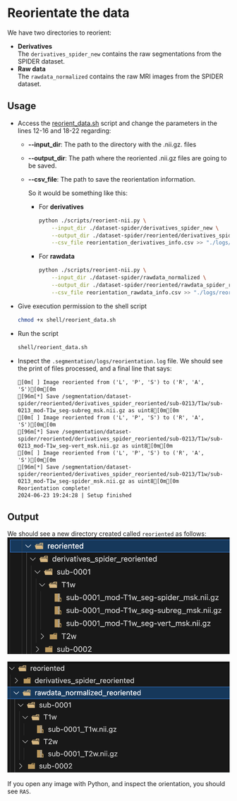 # Reorientate the data

We have two directories to reorient:

* **Derivatives**  
The `derivatives_spider_new` contains the raw segmentations from the SPIDER dataset.
* **Raw data**  
The `rawdata_normalized` contains the raw MRI images from the SPIDER dataset.

## Usage

* Access the [reorient_data.sh](shell/reorient_data.sh) script and change the parameters in the lines 12-16 and 18-22 regarding:
  * **--input_dir**: The path to the directory with the .nii.gz. files
  * **--output_dir**: The path where the reoriented .nii.gz files are going to be saved.
  * **--csv_file**: The path to save the reorientation information.

    So it would be something like this:

    * For **derivatives**

        ```bash
        python ./scripts/reorient-nii.py \
            --input_dir ./dataset-spider/derivatives_spider_new \
            --output_dir ./dataset-spider/reoriented/derivatives_spider_reoriented \
            --csv_file reorientation_derivatives_info.csv >> "./logs/reorientation.log" 2>&1
        ```

    * For **rawdata**

        ```bash
        python ./scripts/reorient-nii.py \
            --input_dir ./dataset-spider/rawdata_normalized \
            --output_dir ./dataset-spider/reoriented/rawdata_spider_reoriented \
            --csv_file reorientation_rawdata_info.csv >> "./logs/reorientation.log" 2>&1
        ```

* Give execution permission to the shell script

    ```bash
    chmod +x shell/reorient_data.sh
    ```

* Run the script

    ```bash
    shell/reorient_data.sh
    ```

* Inspect the `.segmentation/logs/reorientation.log` file.
We should see the print of files processed, and a final line that says:

    ```log
    [0m[ ] Image reoriented from ('L', 'P', 'S') to ('R', 'A', 'S')[0m[0m
    [96m[*] Save /segmentation/dataset-spider/reoriented/derivatives_spider_reoriented/sub-0213/T1w/sub-0213_mod-T1w_seg-subreg_msk.nii.gz as uint8[0m[0m
    [0m[ ] Image reoriented from ('L', 'P', 'S') to ('R', 'A', 'S')[0m[0m
    [96m[*] Save /segmentation/dataset-spider/reoriented/derivatives_spider_reoriented/sub-0213/T1w/sub-0213_mod-T1w_seg-vert_msk.nii.gz as uint8[0m[0m
    [0m[ ] Image reoriented from ('L', 'P', 'S') to ('R', 'A', 'S')[0m[0m
    [96m[*] Save /segmentation/dataset-spider/reoriented/derivatives_spider_reoriented/sub-0213/T1w/sub-0213_mod-T1w_seg-spider_msk.nii.gz as uint8[0m[0m
    Reorientation complete!
    2024-06-23 19:24:28 | Setup finished
    ```

## Output

We should see a new directory created called `reoriented` as follows:
![derivatives-reoriented](imgs/derivatives-reoriented.png)

![raw-reoriented](imgs/raw-reoriented.png)

If you open any image with Python, and inspect the orientation, you should see `RAS`.
